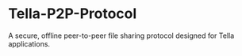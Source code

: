 # Tella-P2P-Protocol
A secure, offline peer-to-peer file sharing protocol designed for Tella applications. 
